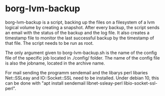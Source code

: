 # borg-lvm-backup
borg-lvm-backup is a script, backing up the files on a filesystem of a lvm logical volume by creating a snapshot. After every backup, the script sends an email with the status of the backup and the log file. It also creates a timestamp file to monitor the last successful backup by the timestamp of that file. The script needs to be run as root.

The only argument given to borg-lvm-backup.sh is the name of the config file of the specific job located in ./config/ folder. The name of the config file is also the jobname, located in the archive name.

For mail sending the programm sendemail and the libarys perl libaries Net::SSLeay and IO::Socket::SSL need to be installed. Under debian 10, this can be done with "apt install sendemail libnet-ssleay-perl libio-socket-ssl-perl".
